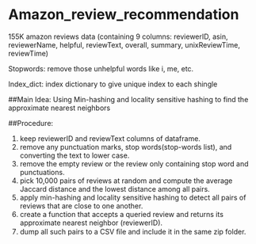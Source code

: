 # Amazon_review_recommendation

155K amazon reviews data (containing 9 columns: reviewerID, asin, reviewerName, helpful, reviewText, overall, summary, unixReviewTime, reviewTime)

Stopwords: remove those unhelpful words like i, me, etc. 

Index_dict: index dictionary to give unique index to each shingle

##Main Idea: 
Using Min-hashing and locality sensitive hashing to find the approximate nearest neighbors 

##Procedure:
1. keep reviewerID and reviewText columns of dataframe.
2. remove any punctuation marks, stop words(stop-words list), and converting the text to lower case.
3. remove the empty review or the review only containing stop word and punctuations.
4. pick 10,000 pairs of reviews at random and compute the average Jaccard distance and the lowest distance among all pairs. 
5. apply min-hashing and locality sensitive hashing to detect all pairs of reviews that are close to one another.
6. create a function that accepts a queried review and returns its approximate nearest neighbor (reviewerID). 
7. dump all such pairs to a CSV ﬁle and include it in the same zip folder.
